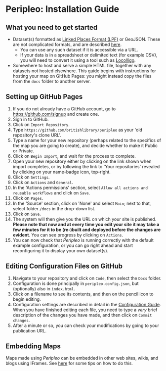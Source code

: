 # Peripleo: Installation Guide

## What you need to get started

* Dataset(s) formatted as [Linked Places Format (LPF)](https://github.com/LinkedPasts/linked-places-format/blob/master/README.md) or GeoJSON. These are not complicated formats, and are described [here](https://github.com/britishlibrary/peripleo/blob/main/data-formats.md).
    * You can use any such dataset if it is accessible via a URL.
    * If your data is in a spreadsheet or delimited text (for example CSV), you will need to convert it using a tool such as [Locolligo](https://github.com/docuracy/Locolligo/blob/main/README.md).
* Somewhere to host and serve a simple HTML file, together with any datasets not hosted elsewhere. This guide begins with instructions for hosting your map on GitHub Pages: you might instead copy the files from the `docs` folder to another server.

## Setting up GitHub Pages

1. If you do not already have a GitHub account, go to https://github.com/signup and create one.
2. Sign in to GitHub.
3. Click on `Import Repository`.
4. Type `https://github.com/britishlibrary/peripleo` as your 'old repository's clone URL'.
5. Type a name for your new repository (perhaps related to the specifics of the map you are going to create), and decide whether to make it Public or Private.
6. Click on `Begin Import`, and wait for the process to complete.
7. Open your new repository either by clicking on the link shown when import completes, or by following the link to 'Your repositories' revealed by clicking on your name-badge icon, top-right.
8. Click on `Settings`.
9. Click on `Actions` and `General`.
10. In the 'Actions permissions' section, select `Allow all actions and reusable workflows` and click on `Save`.
11. Click on `Pages`.
12. In the 'Source' section, click on 'None' and select `Main`; next to that, select folder `/docs` in the drop-down list.
13. Click on `Save`.
14. The system will then give you the URL on which your site is published. **Please note that now and at every time you edit your site it may take a few minutes for it to be (re-)built and deployed before the changes are evident**. You can see progress by clicking on `Actions`. 
15. You can now check that *Peripleo* is running correctly with the default example configuration, or you can go right ahead and start reconfiguring it to display your own dataset(s).

## Editing Configuration Files on GitHub

1. Navigate to your repository and click on `Code`, then select the `Docs` folder.
2. Configuration is done principally in `peripleo.config.json`, but (optionally) also in `index.html`.
3. Click on a filename to see its contents, and then on the pencil icon to begin editing.
4. Configuration settings are described in detail in the [Configuration Guide](./Configuration-Guide.md). When you have finished editing each file, you need to type a *very* brief description of the changes you have made, and then click on `Commit changes`.
5. After a minute or so, you can check your modifications by going to your publication URL.

## Embedding Maps

Maps made using *Peripleo* can be embedded in other web sites, wikis, and blogs using IFrames. See [here](./Configuration-Guide.md#embedding-your-map) for some tips on how to do this.
